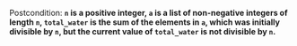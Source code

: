 Postcondition: **`n` is a positive integer, `a` is a list of non-negative integers of length `n`, `total_water` is the sum of the elements in `a`, which was initially divisible by `n`, but the current value of `total_water` is not divisible by `n`.**